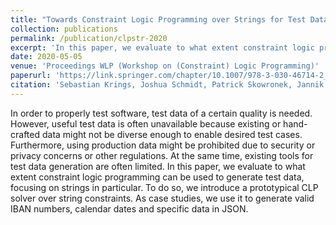 ```yaml
---
title: "Towards Constraint Logic Programming over Strings for Test Data Generation"
collection: publications
permalink: /publication/clpstr-2020
excerpt: 'In this paper, we evaluate to what extent constraint logic programming can be used to generate test data, focusing on strings in particular.'
date: 2020-05-05
venue: 'Proceedings WLP (Workshop on (Constraint) Logic Programming)'
paperurl: 'https://link.springer.com/chapter/10.1007/978-3-030-46714-2_10'
citation: 'Sebastian Krings, Joshua Schmidt, Patrick Skowronek, Jannik Dunkelau and Dierk Ehmke. (2020). &quot;Towards Constraint Logic Programming over Strings for Test Data Generation&quot; <i>Proceedings WLP (Workshop on (Constraint) Logic Programming)</i>.'
---
```


In order to properly test software, test data of a certain quality is needed. However, useful test data is often unavailable because existing or hand-crafted data might not be diverse enough to enable desired test cases. Furthermore, using production data might be prohibited due to security or privacy concerns or other regulations. At the same time, existing tools for test data generation are often limited.
In this paper, we evaluate to what extent constraint logic programming can be used to generate test data, focusing on strings in particular. To do so, we introduce a prototypical CLP solver over string constraints. As case studies, we use it to generate valid IBAN numbers, calendar dates and specific data in JSON.